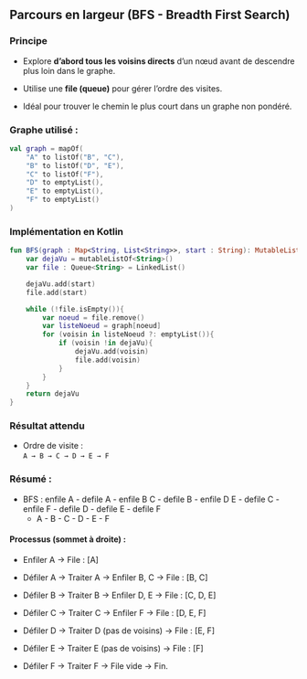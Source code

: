 ## Parcours en largeur (BFS - Breadth First Search)

### Principe

- Explore **d’abord tous les voisins directs** d’un nœud avant de descendre plus loin dans le graphe.

- Utilise une **file (queue)** pour gérer l’ordre des visites.

- Idéal pour trouver le chemin le plus court dans un graphe non pondéré.

### Graphe utilisé :

```kotlin
val graph = mapOf(
    "A" to listOf("B", "C"),
    "B" to listOf("D", "E"),
    "C" to listOf("F"),
    "D" to emptyList(),
    "E" to emptyList(),
    "F" to emptyList()
)    
```

### Implémentation en Kotlin

```kotlin
fun BFS(graph : Map<String, List<String>>, start : String): MutableList<String>{
    var dejaVu = mutableListOf<String>()
    var file : Queue<String> = LinkedList()

    dejaVu.add(start)
    file.add(start)

    while (!file.isEmpty()){
        var noeud = file.remove()
        var listeNoeud = graph[noeud]
        for (voisin in listeNoeud ?: emptyList()){
            if (voisin !in dejaVu){
                dejaVu.add(voisin)
                file.add(voisin)
            }
        }
    }
    return dejaVu
}
```

### Résultat attendu

- Ordre de visite :  
  `A → B → C → D → E → F`

### Résumé :

- BFS : enfile A - defile A - enfile B C - defile B - enfile D E - defile C - enfile F - defile D - defile E - defile F
  - A - B - C - D - E - F

#### Processus (sommet à droite) :

- Enfiler A → File : [A]

- Défiler A → Traiter A → Enfiler B, C → File : [B, C]

- Défiler B → Traiter B → Enfiler D, E → File : [C, D, E]

- Défiler C → Traiter C → Enfiler F → File : [D, E, F]

- Défiler D → Traiter D (pas de voisins) → File : [E, F]

- Défiler E → Traiter E (pas de voisins) → File : [F]

- Défiler F → Traiter F → File vide → Fin.
